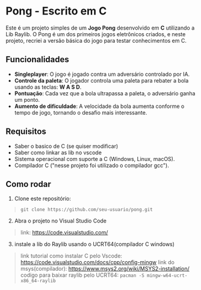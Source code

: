 # Pong - Escrito em C
Este é um projeto simples de um **Jogo Pong** desenvolvido em **C** utilizando a Lib Raylib. O Pong é um dos primeiros jogos eletrônicos criados, e neste projeto, recriei a versão básica do jogo para testar conhecimentos em C.


## Funcionalidades

- **Singleplayer**: O jogo é jogado contra um adversário controlado por IA.
- **Controle da paleta**: O jogador controla uma paleta para rebater a bola usando as teclas: **W A S D**.
- **Pontuação**: Cada vez que a bola ultrapassa a paleta, o adversário ganha um ponto.
- **Aumento de dificuldade**: A velocidade da bola aumenta conforme o tempo de jogo, tornando o desafio mais interessante.

## Requisitos

- Saber o basico de C (se quiser modificar)
- Saber como linkar as lib no vscode
- Sistema operacional com suporte a C (Windows, Linux, macOS).
- Compilador C ("nesse projeto foi utilizado o compilador gcc").

## Como rodar

1. Clone este repositório:

> ```git clone https://github.com/seu-usuario/pong.git```

2. Abra o projeto no Visual Studio Code

> link: https://code.visualstudio.com/

3. instale a lib do Raylib usando o UCRT64(compilador C windows)

> link tutorial como instalar C pelo Vscode: https://code.visualstudio.com/docs/cpp/config-mingw
> link do msys(compilador): https://www.msys2.org/wiki/MSYS2-installation/
> codigo para baixar raylib pelo UCRT64: ```pacman -S mingw-w64-ucrt-x86_64-raylib```